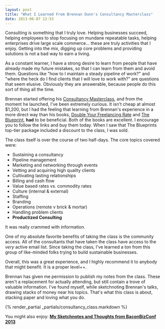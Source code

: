 ```yaml
---
layout: post
title: "What I Learned From Brennan Dunn's Consultancy Masterclass"
date: 2013-06-07 12:53
---
```


Consulting is something that I truly love. Helping businesses succeed, helping
employees to stop focusing on mundane repeatable tasks, helping enterprises
drive large scale commerce... these are truly activities that I enjoy. Getting
into the mix, digging up core problems and providing solutions is not a bad way
to earn a living.

As a constant learner, I have a strong desire to learn from people that have
already made my future mistakes, so that I can learn from them and avoid them.
Questions like "how to I maintain a steady pipeline of work?" and "where the
heck do I find clients that I will love to work with?" are questions that seem
elusive. Obviously they are answerable, because people do this sort of thing all
the time.

Brennan started offering his [Consultancy
Masterclass](http://doubleyourfreelancingrate.com/build-a-consultancy), and from
the moment he launched, I've been extremely curious. It isn't cheap at almost
$1,200, but I had the feeling that learning from Brennan's experience in a more
direct way than his books, [Double Your Freelancing
Rate](http://doubleyourfreelancingrate.com/) and [The
Blueprint](http://doubleyourfreelancingrate.com/the-blueprint), **had** to be
beneficial. Both of the books are excellent. I encourage you to follow the links
and buy them today. When I saw that The Blueprints top-tier package included a
discount to the class, I was sold.

The class itself is over the course of two half-days. The core topics covered
were:

- Sustaining a consultancy
- Pipeline management
- Marketing and networking through events
- Vetting and acquiring high quality clients
- Cultivating lasting relationships
- Billing and cash flow
- Value based rates vs. commodity rates
- Culture (internal & external)
- Staffing
- Branding
- Operations (remote v brick & mortar)
- Handling problem clients
- <strong>Productized Consulting</strong>

It was really crammed with information.

One of my absolute favorite benefits of taking the class is the community
access. All of the consultants that have taken the class have access to the
_very_ active email list. Since taking the class, I've learned a ton from this
group of like-minded folks trying to build sustainable businesses.

Overall, this was a great experience, and I highly recommend it to anybody that
might benefit. It is a proper level++.

Brennan has given me permission to publish my notes from the class. These aren't a
replacement for actually attending, but still contain a trove of valuable
information. I've found myself, while sketchnoting Brennan's talks, drawing
stacks of money near his topics. That's what this class is about, stacking paper
and loving what you do.

{% render_partial _partials/consultancy_class.markdown %}

You might also enjoy: <a href="http://joelhooks.com/blog/2013/06/06/my-sketchnotes-and-thoughts-from-baconbizconf-2013/"><strong>My Sketchnotes and Thoughts from BaconBizConf 2013</strong></a>
